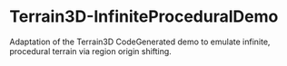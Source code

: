 # Terrain3D-InfiniteProceduralDemo
Adaptation of the Terrain3D CodeGenerated demo to emulate infinite, procedural terrain via region origin shifting.
